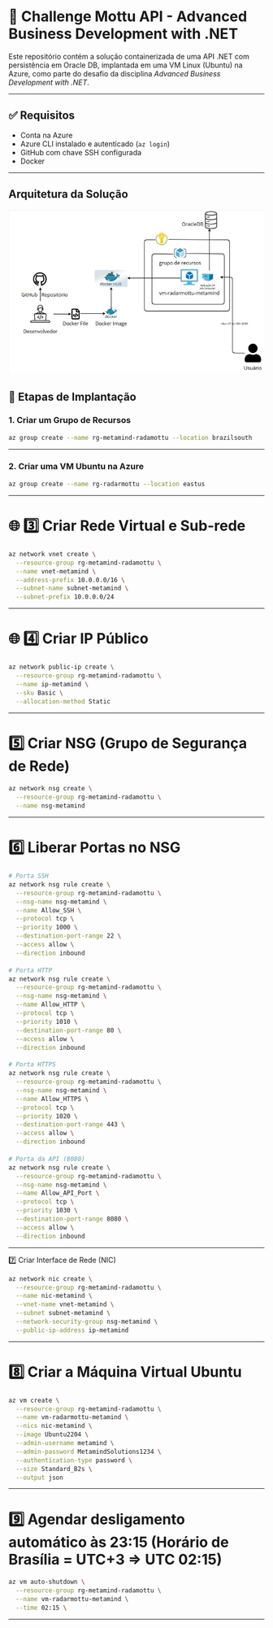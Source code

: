 # 🚀 Challenge Mottu API - Advanced Business Development with .NET

Este repositório contém a solução containerizada de uma API .NET com persistência em Oracle DB, implantada em uma VM Linux (Ubuntu) na Azure, como parte do desafio da disciplina *Advanced Business Development with .NET*.

---

## ✅ Requisitos

- Conta na Azure
- Azure CLI instalado e autenticado (`az login`)
- GitHub com chave SSH configurada
- Docker

---

## Arquitetura da Solução

![Diagrama da Arquitetura](assets/Diagrama%20de%20Arquitetura.jpg)

## 🧱 Etapas de Implantação

### 1. Criar um Grupo de Recursos

```bash
az group create --name rg-metamind-radamottu --location brazilsouth

```

---

### 2. Criar uma VM Ubuntu na Azure

```bash
az group create --name rg-radarmottu --location eastus
```
---

# 🌐 3️⃣ Criar Rede Virtual e Sub-rede

```bash
az network vnet create \
  --resource-group rg-metamind-radamottu \
  --name vnet-metamind \
  --address-prefix 10.0.0.0/16 \
  --subnet-name subnet-metamind \
  --subnet-prefix 10.0.0.0/24
```
---

# 🌐 4️⃣ Criar IP Público

```bash
az network public-ip create \
  --resource-group rg-metamind-radamottu \
  --name ip-metamind \
  --sku Basic \
  --allocation-method Static
```

---

# 5️⃣ Criar NSG (Grupo de Segurança de Rede)

```bash
az network nsg create \
  --resource-group rg-metamind-radamottu \
  --name nsg-metamind
```

---

# 6️⃣ Liberar Portas no NSG

```bash
# Porta SSH
az network nsg rule create \
  --resource-group rg-metamind-radamottu \
  --nsg-name nsg-metamind \
  --name Allow_SSH \
  --protocol tcp \
  --priority 1000 \
  --destination-port-range 22 \
  --access allow \
  --direction inbound

# Porta HTTP
az network nsg rule create \
  --resource-group rg-metamind-radamottu \
  --nsg-name nsg-metamind \
  --name Allow_HTTP \
  --protocol tcp \
  --priority 1010 \
  --destination-port-range 80 \
  --access allow \
  --direction inbound

# Porta HTTPS
az network nsg rule create \
  --resource-group rg-metamind-radamottu \
  --nsg-name nsg-metamind \
  --name Allow_HTTPS \
  --protocol tcp \
  --priority 1020 \
  --destination-port-range 443 \
  --access allow \
  --direction inbound

# Porta da API (8080)
az network nsg rule create \
  --resource-group rg-metamind-radamottu \
  --nsg-name nsg-metamind \
  --name Allow_API_Port \
  --protocol tcp \
  --priority 1030 \
  --destination-port-range 8080 \
  --access allow \
  --direction inbound
```
---

7️⃣ Criar Interface de Rede (NIC)

```bash
az network nic create \
  --resource-group rg-metamind-radamottu \
  --name nic-metamind \
  --vnet-name vnet-metamind \
  --subnet subnet-metamind \
  --network-security-group nsg-metamind \
  --public-ip-address ip-metamind
```

---
# 8️⃣ Criar a Máquina Virtual Ubuntu

```bash
az vm create \
  --resource-group rg-metamind-radamottu \
  --name vm-radarmottu-metamind \
  --nics nic-metamind \
  --image Ubuntu2204 \
  --admin-username metamind \
  --admin-password MetamindSolutions1234 \
  --authentication-type password \
  --size Standard_B2s \
  --output json
```
---

# 9️⃣ Agendar desligamento automático às 23:15 (Horário de Brasília = UTC+3 => UTC 02:15)

```bash
az vm auto-shutdown \
  --resource-group rg-metamind-radamottu \
  --name vm-radarmottu-metamind \
  --time 02:15 \
```
---